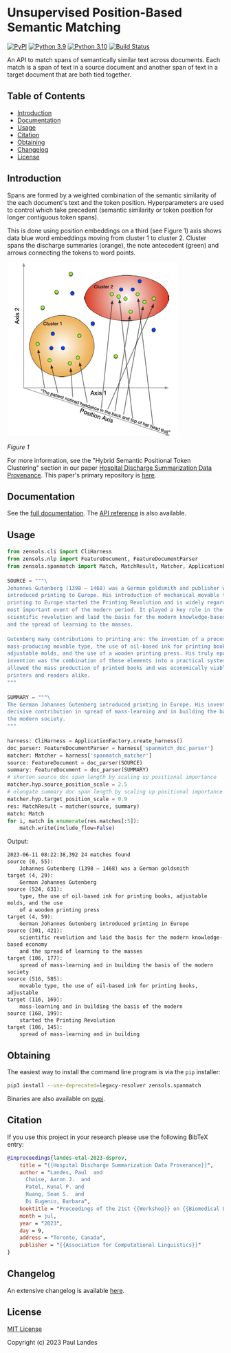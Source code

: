 # Unsupervised Position-Based Semantic Matching

[![PyPI][pypi-badge]][pypi-link]
[![Python 3.9][python39-badge]][python39-link]
[![Python 3.10][python310-badge]][python310-link]
[![Build Status][build-badge]][build-link]

An API to match spans of semantically similar text across documents.  Each
match is a span of text in a source document and another span of text in a
target document that are both tied together.

<!-- markdown-toc start - Don't edit this section. Run M-x markdown-toc-refresh-toc -->
## Table of Contents

- [Introduction](#introduction)
- [Documentation](#documentation)
- [Usage](#usage)
- [Citation](#citation)
- [Obtaining](#obtaining)
- [Changelog](#changelog)
- [License](#license)

<!-- markdown-toc end -->


## Introduction

Spans are formed by a weighted combination of the semantic similarity of the
each document's text and the token position.  Hyperparameters are used to
control which take precedent (semantic similarity or token position for longer
contiguous token spans).

This is done using position embeddings on a third (see Figure 1) axis shows
data blue word embeddings moving from cluster 1 to cluster 2. Cluster spans the
discharge summaries (orange), the note antecedent (green) and arrows connecting
the tokens to word points.

![Figure 1](./doc/pos-emb.png)

*Figure 1*

For more information, see the "Hybrid Semantic Positional Token Clustering"
section in our paper [Hospital Discharge Summarization Data Provenance].  This
paper's primary repository is [here](https://github.com/uic-nlp-lab/dsprov).


## Documentation

See the [full documentation](https://plandes.github.io/spanmatch/index.html).
The [API reference](https://plandes.github.io/spanmatch/api.html) is also
available.


## Usage

```python
from zensols.cli import CliHarness
from zensols.nlp import FeatureDocument, FeatureDocumentParser
from zensols.spanmatch import Match, MatchResult, Matcher, ApplicationFactory

SOURCE = """\
Johannes Gutenberg (1398 – 1468) was a German goldsmith and publisher who
introduced printing to Europe. His introduction of mechanical movable type
printing to Europe started the Printing Revolution and is widely regarded as the
most important event of the modern period. It played a key role in the
scientific revolution and laid the basis for the modern knowledge-based economy
and the spread of learning to the masses.

Gutenberg many contributions to printing are: the invention of a process for
mass-producing movable type, the use of oil-based ink for printing books,
adjustable molds, and the use of a wooden printing press. His truly epochal
invention was the combination of these elements into a practical system that
allowed the mass production of printed books and was economically viable for
printers and readers alike.
"""

SUMMARY = """\
The German Johannes Gutenberg introduced printing in Europe. His invention had a
decisive contribution in spread of mass-learning and in building the basis of
the modern society.
"""

harness: CliHarness = ApplicationFactory.create_harness()
doc_parser: FeatureDocumentParser = harness['spanmatch_doc_parser']
matcher: Matcher = harness['spanmatch_matcher']
source: FeatureDocument = doc_parser(SOURCE)
summary: FeatureDocument = doc_parser(SUMMARY)
# shorten source doc span length by scaling up positional importance
matcher.hyp.source_position_scale = 2.5
# elongate summary doc span length by scaling up positional importance
matcher.hyp.target_position_scale = 0.9
res: MatchResult = matcher(source, summary)
match: Match
for i, match in enumerate(res.matches[:5]):
	match.write(include_flow=False)
```

Output:

```abnf
2023-06-11 08:22:38,392 24 matches found
source (0, 55):
    Johannes Gutenberg (1398 – 1468) was a German goldsmith
target (4, 29):
    German Johannes Gutenberg
source (524, 631):
    type, the use of oil-based ink for printing books, adjustable molds, and the use
    of a wooden printing press
target (4, 59):
    German Johannes Gutenberg introduced printing in Europe
source (301, 421):
    scientific revolution and laid the basis for the modern knowledge-based economy
    and the spread of learning to the masses
target (106, 177):
    spread of mass-learning and in building the basis of the modern society
source (516, 585):
    movable type, the use of oil-based ink for printing books, adjustable
target (116, 169):
    mass-learning and in building the basis of the modern
source (168, 199):
    started the Printing Revolution
target (106, 145):
    spread of mass-learning and in building
```


## Obtaining

The easiest way to install the command line program is via the `pip` installer:
```bash
pip3 install --use-deprecated=legacy-resolver zensols.spanmatch
```

Binaries are also available on [pypi].


## Citation

If you use this project in your research please use the following BibTeX entry:

```bibtex
@inproceedings{landes-etal-2023-dsprov,
    title = "{{Hospital Discharge Summarization Data Provenance}}",
    author = "Landes, Paul  and
      Chaise, Aaron J.  and
      Patel, Kunal P. and
      Huang, Sean S.  and
      Di Eugenio, Barbara",
    booktitle = "Proceedings of the 21st {{Workshop}} on {{Biomedical Language Processing}}",
    month = jul,
    year = "2023",
    day = 9,
    address = "Toronto, Canada",
    publisher = "{{Association for Computational Linguistics}}"
}
```


## Changelog

An extensive changelog is available [here](CHANGELOG.md).


## License

[MIT License](LICENSE.md)

Copyright (c) 2023 Paul Landes


<!-- links -->
[pypi]: https://pypi.org/project/zensols.spanmatch/
[pypi-link]: https://pypi.python.org/pypi/zensols.spanmatch
[pypi-badge]: https://img.shields.io/pypi/v/zensols.spanmatch.svg
[python39-badge]: https://img.shields.io/badge/python-3.9-blue.svg
[python39-link]: https://www.python.org/downloads/release/python-390
[python310-badge]: https://img.shields.io/badge/python-3.10-blue.svg
[python310-link]: https://www.python.org/downloads/release/python-310
[build-badge]: https://github.com/plandes/spanmatch/workflows/CI/badge.svg
[build-link]: https://github.com/plandes/spanmatch/actions

[Hospital Discharge Summarization Data Provenance]: https://aclanthology.org/2023.bionlp-1.41/
